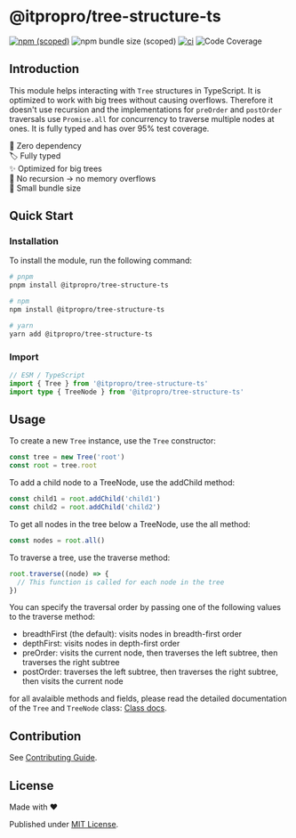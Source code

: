 # @itpropro/tree-structure-ts

[![npm (scoped)](https://img.shields.io/npm/v/@itpropro/tree-structure-ts)](https://www.npmjs.com/package/@itpropro/tree-structure-ts)
![npm bundle size (scoped)](https://img.shields.io/bundlephobia/min/@itpropro/tree-structure-ts)
[![ci](https://github.com/itpropro/tree-structure-ts/actions/workflows/ci.yml/badge.svg)](https://github.com/itpropro/tree-structure-ts/actions/workflows/ci.yml)
![Code Coverage](https://img.shields.io/badge/coverage->95%25-green)

## Introduction

This module helps interacting with `Tree` structures in TypeScript. It is optimized to work with big trees without causing overflows. Therefore it doesn't use recursion and the implementations for `preOrder` and `postOrder` traversals use `Promise.all` for concurrency to traverse multiple nodes at ones.
It is fully typed and has over 95% test coverage.

🚀 Zero dependency<br>
🏷️ Fully typed<br>
✨ Optimized for big trees<br>
🚧 No recursion -> no memory overflows<br>
🤏 Small bundle size<br>

## Quick Start

### Installation

To install the module, run the following command:

```bash
# pnpm
pnpm install @itpropro/tree-structure-ts

# npm
npm install @itpropro/tree-structure-ts

# yarn
yarn add @itpropro/tree-structure-ts
```

### Import

```typescript
// ESM / TypeScript
import { Tree } from '@itpropro/tree-structure-ts'
import type { TreeNode } from '@itpropro/tree-structure-ts'
```

## Usage

To create a new `Tree` instance, use the `Tree` constructor:

```typescript
const tree = new Tree('root')
const root = tree.root
```

To add a child node to a TreeNode, use the addChild method:

```typescript
const child1 = root.addChild('child1')
const child2 = root.addChild('child2')
```

To get all nodes in the tree below a TreeNode, use the all method:

```typescript
const nodes = root.all()
```

To traverse a tree, use the traverse method:

```typescript
root.traverse((node) => {
  // This function is called for each node in the tree
})
```

You can specify the traversal order by passing one of the following values to the traverse method:

- breadthFirst (the default): visits nodes in breadth-first order
- depthFirst: visits nodes in depth-first order
- preOrder: visits the current node, then traverses the left subtree, then traverses the right subtree
- postOrder: traverses the left subtree, then traverses the right subtree, then visits the current node

for all avalaible methods and fields, please read the detailed documentation of the `Tree` and `TreeNode` class: [Class docs](https://github.com/itpropro/tree-structure-ts/blob/main/docs/modules.md).

## Contribution

See [Contributing Guide](https://github.com/itpropro/tree-structure-ts/blob/main/CONTRIBUTING.md).

## License

Made with :heart:

Published under [MIT License](./LICENCE).
